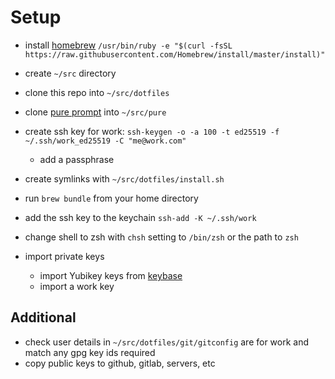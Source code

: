 # Setup

- install [homebrew](https://brew.sh/) `/usr/bin/ruby -e "$(curl -fsSL https://raw.githubusercontent.com/Homebrew/install/master/install)"`
- create `~/src` directory
- clone this repo into `~/src/dotfiles`
- clone [pure prompt](https://github.com/sindresorhus/pure) into `~/src/pure`
- create ssh key for work: 
  `ssh-keygen -o -a 100 -t ed25519 -f ~/.ssh/work_ed25519 -C "me@work.com"`
  - add a passphrase

- create symlinks with `~/src/dotfiles/install.sh`
- run `brew bundle` from your home directory
- add the ssh key to the keychain `ssh-add -K ~/.ssh/work`
- change shell to zsh with `chsh` setting to `/bin/zsh` or the path to
`zsh`
- import private keys
  - import Yubikey keys from [keybase](https://keybase.io)
  - import a work key

## Additional

- check user details in `~/src/dotfiles/git/gitconfig` are for work and
match any gpg key ids required
- copy public keys to github, gitlab, servers, etc
<!-- thanks -->